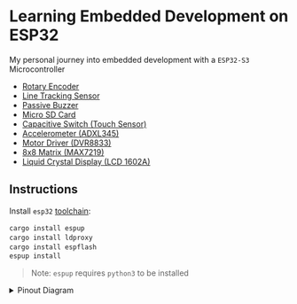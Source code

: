 # Learning Embedded Development on ESP32

My personal journey into embedded development with a `ESP32-S3` Microcontroller

- [Rotary Encoder](./esp32/rotary-encoder)
- [Line Tracking Sensor](./esp32/line-tracking-sensor)
- [Passive Buzzer](./esp32/passive-buzzer)
- [Micro SD Card](./esp32/micro-sdcard)
- [Capacitive Switch (Touch Sensor)](./esp32/capacitive-switch)
- [Accelerometer (ADXL345)](./esp32/accelerometer)
- [Motor Driver (DVR8833)](./esp32/motor-driver)
- [8x8 Matrix (MAX7219)](./esp32/matrix)
- [Liquid Crystal Display (LCD 1602A)](./esp32/lcd)

## Instructions

Install `esp32` [toolchain](https://github.com/esp-rs/rust-build):

```bash
cargo install espup
cargo install ldproxy
cargo install espflash
espup install
```

> Note: `espup` requires `python3` to be installed

<details>
  <summary>Pinout Diagram</summary>

![esp32-s3-devkitc-1-pinout](./attachments/esp32-s3-devkitc-1-pinout.png)

## LilyGo T-Display S3
![esp32-s3r8-pinout](./attachments/esp32-s3r8-pinout.png)
</details>